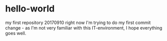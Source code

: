 # hello-world
my first repository 20170910
right now I'm trying to do my first commit change - as I'm not very familiar with this IT-environment, I hope everything goes well. 
